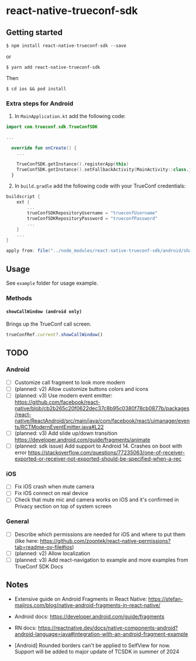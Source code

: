 
# react-native-trueconf-sdk

## Getting started

`$ npm install react-native-trueconf-sdk --save`

or

`$ yarn add react-native-trueconf-sdk`

Then

`$ cd ios && pod install`

### Extra steps for Android

1. In `MainApplication.kt` add the following code:

```kotlin
import com.trueconf.sdk.TrueConfSDK

...

  override fun onCreate() {
    ...

    TrueConfSDK.getInstance().registerApp(this)
    TrueConfSDK.getInstance().setFallbackActivity(MainActivity::class.java)
  }

```

2. In `build.gradle` add the following code with your TrueConf credentials:

```gradle
buildscript {
    ext {
        ...
        trueConfSDKRepositoryUsername = "trueconfUsername"
        trueConfSDKRepositoryPassword = "trueconfPassword"
        ...
    }
    ...
}

apply from: file("../node_modules/react-native-trueconf-sdk/android/shared.gradle")
```

## Usage

See `example` folder for usage example.

### Methods

#### `showCallWindow (android only)`

Brings up the TrueConf call screen.

```javascript
trueConfRef.current?.showCallWindow()
```


## TODO

### Android
- [ ] Customize call fragment to look more modern
- [ ] (planned: v2) Allow customize buttons colors and icons
- [ ] (planned: v3) Use modern event emitter: https://github.com/facebook/react-native/blob/cb2b265c20f0622dec37c8b95c0380f78cb0877b/packages/react-native/ReactAndroid/src/main/java/com/facebook/react/uimanager/events/RCTModernEventEmitter.java#L22
- [ ] (planned: v3) Add slide up/down transition https://developer.android.com/guide/fragments/animate
- [ ] (planned: sdk issue) Add support to Android 14. Crashes on boot with error https://stackoverflow.com/questions/77235063/one-of-receiver-exported-or-receiver-not-exported-should-be-specified-when-a-rec

### iOS
- [ ] Fix iOS crash when mute camera
- [ ] Fix iOS connect on real device
- [ ] Check that mute mic and camera works on iOS and it's confirmed in Privacy section on top of system screen

### General
- [ ] Describe which permissions are needed for iOS and where to put them (like here: https://github.com/zoontek/react-native-permissions?tab=readme-ov-file#ios)
- [ ] (planned: v2) Allow localization
- [ ] (planned: v3) Add react-navigation to example and more examples from TrueConf SDK Docs

## Notes

- Extensive guide on Android Fragments in React Native: https://stefan-majiros.com/blog/native-android-fragments-in-react-native/
- Android docs: https://developer.android.com/guide/fragments
- RN docs: https://reactnative.dev/docs/native-components-android?android-language=java#integration-with-an-android-fragment-example

- [Android] Rounded borders can't be applied to SelfView for now. Support will be added to major update of TCSDK in summer of 2024
